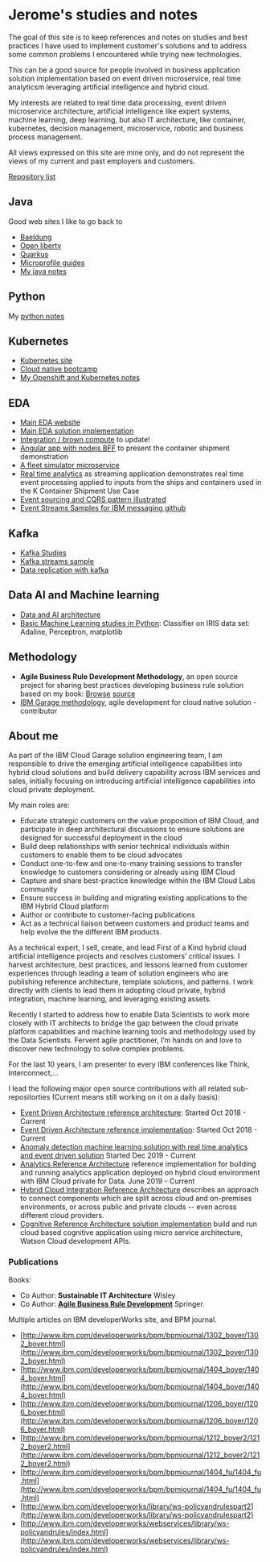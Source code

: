 # Jerome's studies and notes

The goal of this site is to keep references and notes on studies and best practices I have used to implement customer's solutions and to address some common problems I encountered while trying new technologies. 

This can be a good source for people involved in business application solution implementation based on event driven microservice, real time analyticsm leveraging artificial intelligence and hybrid cloud. 

My interests are related to real time data processing, event driven microservice architecture, artificial intelligence like expert systems, machine learning, deep learning, but also IT architecture, like container, kubernetes, decision management, microservice, robotic and business process management.

All views expressed on this site are mine only, and do not represent the views of my current and past employers and customers.

[Repository list](https://github.com/jbcodeforce?tab=repositories)

## Java

Good web sites I like to go back to

* [Baeldung](https://www.baeldung.com/)
* [Open liberty](https://openliberty.io/docs/)
* [Quarkus](https://quarkus.io/)
* [Microprofile guides](https://microprofile.io/)
* [My java notes](https://jbcodeforce.github.io/java-studies)

## Python

My [python notes](https://jbcodeforce.github.io/python-code/)

## Kubernetes

* [Kubernetes site](https://kubernetes.io/)
* [Cloud native bootcamp](https://cloudnative101.dev/)
* [My Openshift and Kubernetes notes](https://jbcodeforce.github.com/openshift-studies)


## EDA

* [Main EDA website](https://ibm-cloud-architecture.github.io/refarch-eda)
* [Main EDA solution implementation](https://ibm-cloud-architecture.github.io/refarch-kc)
* [Integration / brown compute](https://ibm-cloud-architecture.github.io/refarch-integration) to update!
* [Angular app with nodejs BFF](https://github.com/ibm-cloud-architecture/refarch-kc-ui) to present the container shipment demonstration
* [A fleet simulator microservice](https://github.com/ibm-cloud-architecture/refarch-kc-ms)
* [Real time analytics](https://github.com/ibm-cloud-architecture/refarch-kc-streams) as streaming application demonstrates real time event processing applied to inputs from the ships and containers used in the K Container Shipment Use Case
* [Event sourcing and CQRS pattern illustrated](https://github.com/ibm-cloud-architecture/refarch-kc-order-ms)
* [Event Streams Samples for IBM messaging github](https://github.com/ibm-messaging/event-streams-samples)

## Kafka

* [Kafka Studies](https://jbcodeforce.github.com/kafka-studies)
* [Kafka streams sample](https://github.com/jbcodeforce/kafka-streams-samples)
* [Data replication with kafka](https://jbcodeforce.github.io/kp-data-replication/)

## Data AI and Machine learning

* [Data and AI architecture](https://ibm-cloud-architecture.github.io/refarch-data-ai-analytics/)
* [Basic Machine Learning studies in Python](https:///jbcodeforce.github.io/ml-basics): Classifier on IRIS data set: Adaline, Perceptron, matplotlib

## Methodology

* **Agile Business Rule Development Methodology**, an open source project for sharing best practices developing business rule solution based on my book: [Browse](http://abrd.github.io) [source](https://github.com/abrd/abrd.github.io)
* [IBM Garage methodology](https://www.ibm.com/garage/method), agile development for cloud native solution - contributor

## About me

As part of the IBM Cloud Garage solution engineering team, I am responsible to drive the emerging artificial intelligence capabilities into hybrid cloud solutions and build delivery capability across IBM services and sales, initially focusing on introducing artificial intelligence capabilities into cloud private deployment.

My main roles are:

* Educate strategic customers on the value proposition of IBM Cloud, and participate in deep architectural discussions to ensure solutions are designed for successful deployment in the cloud
* Build deep relationships with senior technical individuals within customers to enable them to be cloud advocates
* Conduct one-to-few and one-to-many training sessions to transfer knowledge to customers considering or already using IBM Cloud
* Capture and share best-practice knowledge within the IBM Cloud Labs community
* Ensure success in building and migrating existing applications to the IBM Hybrid Cloud platform
* Author or contribute to customer-facing publications
* Act as a technical liaison between customers and product teams and help evolve the the different IBM products.

As a technical expert, I sell, create, and lead First of a Kind hybrid cloud artificial intelligence projects and resolves customers’ critical issues. I harvest architecture, best practices, and lessons learned from customer experiences through leading a team of solution engineers who are publishing reference architecture, template solutions, and patterns. I work directly with clients to lead them in adopting cloud private, hybrid integration, machine learning, and leveraging existing assets.

Recently I started to address how to enable Data Scientists to work more closely with IT architects to bridge the gap between the cloud private platform capabilities and machine learning tools and methodology used by the Data Scientists. Fervent agile practitioner, I’m hands on and love to discover new technology to solve complex problems.

For the last 10 years, I am presenter to every IBM conferences like Think, Interconnect,...

I lead the following major open source contributions with all related sub-repositorties (Current means still working on it on a daily basis):

* [Event Driven Architecture reference architecture](https://ibm-cloud-architecture.github.io/refarch-eda): Started Oct 2018 - Current
* [Event Driven Architecture reference implementation](https://ibm-cloud-architecture.github.io/refarch-kc): Started Oct 2018 - Current
* [Anomaly detection machine learning solution with real time analytics and event driven solution](https://ibm-cloud-architecture.github.io/refarch-reefer-ml) Started Dec 2019 - Current
* [Analytics Reference Architecture](https://github.com/ibm-cloud-architecture/refarch-analytics) reference implementation for building and running analytics application deployed on hybrid cloud environment with IBM Cloud private for Data. June 2019 - Current 
* [Hybrid Cloud Integration Reference Architecture](https://github.com/ibm-cloud-architecture/refarch-integration) describes an approach to connect components which are split across cloud and on-premises environments, or across public and private clouds -- even across different cloud providers.
* [Cognitive Reference Architecture solution implementation](https://github.com/ibm-cloud-architecture/refarch-cognitive) build and run cloud based cognitive application using micro service architecture, Watson Cloud development APIs.


### Publications

Books:
* Co Author: **Sustainable IT Architecture** Wisley
* Co Author: **[Agile Business Rule Development](http://www.springer.com/business+%26+management/business+information+systems/book/978-3-642-19040-7)** Springer.


Multiple articles on IBM developerWorks site, and BPM journal.
* [http://www.ibm.com/developerworks/bpm/bpmjournal/1302_boyer/1302_boyer.html](http://www.ibm.com/developerworks/bpm/bpmjournal/1302_boyer/1302_boyer.html)
* [http://www.ibm.com/developerworks/bpm/bpmjournal/1404_boyer/1404_boyer.html](http://www.ibm.com/developerworks/bpm/bpmjournal/1404_boyer/1404_boyer.html)
* [http://www.ibm.com/developerworks/bpm/bpmjournal/1206_boyer/1206_boyer.html](http://www.ibm.com/developerworks/bpm/bpmjournal/1206_boyer/1206_boyer.html)
* [http://www.ibm.com/developerworks/bpm/bpmjournal/1212_boyer2/1212_boyer2.html](http://www.ibm.com/developerworks/bpm/bpmjournal/1212_boyer2/1212_boyer2.html)
* [http://www.ibm.com/developerworks/bpm/bpmjournal/1404_fu/1404_fu.html](http://www.ibm.com/developerworks/bpm/bpmjournal/1404_fu/1404_fu.html)
* [http://www.ibm.com/developerworks/library/ws-policyandrulespart2](http://www.ibm.com/developerworks/library/ws-policyandrulespart2)
* [http://www.ibm.com/developerworks/webservices/library/ws-policyandrules/index.html](http://www.ibm.com/developerworks/webservices/library/ws-policyandrules/index.html)
